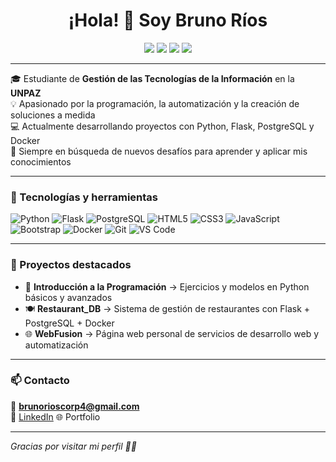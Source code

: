 <h1 align="center">¡Hola! 👋 Soy Bruno Ríos</h1>

<p align="center">
  <img src="https://img.shields.io/badge/Python-3.10-blue?logo=python" />
  <img src="https://img.shields.io/badge/Flask-framework-black?logo=flask" />
  <img src="https://img.shields.io/badge/PostgreSQL-database-blue?logo=postgresql" />
  <img src="https://img.shields.io/badge/Docker-container-lightblue?logo=docker" />
</p>

---

🎓 Estudiante de **Gestión de las Tecnologías de la Información** en la **UNPAZ**  
💡 Apasionado por la programación, la automatización y la creación de soluciones a medida  
💻 Actualmente desarrollando proyectos con Python, Flask, PostgreSQL y Docker  
🧠 Siempre en búsqueda de nuevos desafíos para aprender y aplicar mis conocimientos

---

### 🧰 Tecnologías y herramientas

![Python](https://img.shields.io/badge/-Python-333?style=flat&logo=python)
![Flask](https://img.shields.io/badge/-Flask-333?style=flat&logo=flask)
![PostgreSQL](https://img.shields.io/badge/-PostgreSQL-333?style=flat&logo=postgresql)
![HTML5](https://img.shields.io/badge/-HTML5-333?style=flat&logo=html5)
![CSS3](https://img.shields.io/badge/-CSS3-333?style=flat&logo=css3)
![JavaScript](https://img.shields.io/badge/-JavaScript-333?style=flat&logo=javascript)
![Bootstrap](https://img.shields.io/badge/-Bootstrap-333?style=flat&logo=bootstrap)
![Docker](https://img.shields.io/badge/-Docker-333?style=flat&logo=docker)
![Git](https://img.shields.io/badge/-Git-333?style=flat&logo=git)
![VS Code](https://img.shields.io/badge/-VS%20Code-333?style=flat&logo=visual-studio-code)

---

### 📌 Proyectos destacados

- 🧮 **Introducción a la Programación** → Ejercicios y modelos en Python básicos y avanzados
- 🍽️ **Restaurant_DB** → Sistema de gestión de restaurantes con Flask + PostgreSQL + Docker
- 🌐 **WebFusion** → Página web personal de servicios de desarrollo web y automatización

---

### 📫 Contacto

📧 **brunorioscorp4@gmail.com**  
🔗 [LinkedIn](https://www.linkedin.com/in/bruno-rios-576016328/)
🌐 Portfolio 

---

_Gracias por visitar mi perfil 👨‍💻_
